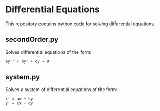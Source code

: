 # Differential Equations

This repository contains python code for solving differential equations.

## secondOrder.py
Solves differential equations of the form:
```
ay'' + by' + cy = 0
```

## system.py
Solves a system of differential equations of the form:
```
x' = ax + by
y' = cx + dy
```
